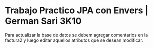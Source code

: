 # Trabajo Practico JPA con Envers | German Sari 3K10

Para actualizar la base de datos se debem agregar comentarios en la factura2 y luego editar aquellos atributos que se desean modificar.
